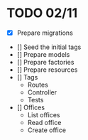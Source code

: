 # TODO 02/11
- [x] Prepare migrations
- [] Seed the initial tags
- [] Prepare models
- [] Prepare factories
- [] Prepare resources
- [] Tags
    - Routes
    - Controller
    - Tests
- [] Offices
    - List offices
    - Read office
    - Create office

